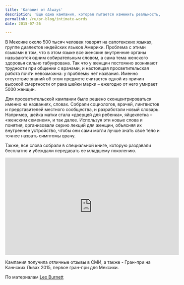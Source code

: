 ```yaml
---
title: 'Капания от Always'
description: 'Еще одна кампания, которая пытается изменить реальность, меняя слова, которыми эта реальность обозначается. Как и в случае с «Великими именами для Великобритании», кампания «Интимные слова» от Always и Leo Burnett, Мексико, направлена на создание новых слов для того, что не имеет названия или имеет бессмысленное название.'
permalink: /ru/pr-blog/intimate-words
date: 2015-07-26

---
```


В Мексике около 500 тысяч человек говорят на сапотекских языках, группе диалектов индейских языков Америки. Проблема с этими языками в том, что в этом языке все женские внутренние органы называются одним собирательным словом, а сама тема женского здоровья сильно табуирована. Так что у женщин постоянно возникают трудности при общении с врачами, и настоящая просветительская работа почти невозможна: у проблемы нет названия. Именно отсутствие знаний об этом предмете считается одной из причин высокой смертности от рака шейки марки – ежегодно от него умирает 5000 женщин.

Для просветительской кампании было решено сконцентрироваться именно на названиях, словах. Собрали социологов, врачей, лингвистов и представителей местного сообщества, и разработали новый словарь. Например, шейка матки стала  «дверцей для ребенка», яйцеклетка – «женским семенем», и так далее. Используя эти новые слова и понятия, организовали серию лекций для женщин, объясняя их внутреннее устройство, чтобы они сами могли лучше знать свое тело и точнее назвать симптомы врачу.

Также, все слова собрали в специальной книге, которую раздавали бесплатно и убеждали передавать ее младшему поколению.

<iframe width="560" height="315" src="https://www.youtube.com/embed/ftPu-F4PcgA" frameborder="0" allowfullscreen></iframe>

Кампания получила отличные отзывы в СМИ, а также  - Гран-при на Каннских Львах 2015, первое гран-при для Мексики.

По материалам <a href="https://www.leoburnett.com/articles/news/leo-burnett-mexico-takes-home-grand-prix-at-cannes-lions-health-awards/">Leo Burnett </a>

